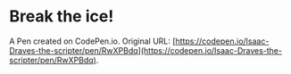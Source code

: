 # Break the ice!

A Pen created on CodePen.io. Original URL: [https://codepen.io/Isaac-Draves-the-scripter/pen/RwXPBdq](https://codepen.io/Isaac-Draves-the-scripter/pen/RwXPBdq).

